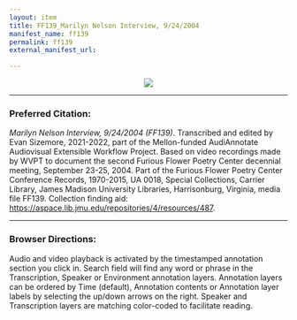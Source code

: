 ```yaml
---
layout: item
title: FF139_Marilyn Nelson Interview, 9/24/2004
manifest_name: ff139
permalink: ff139
external_manifest_url: 

---
```

<!-- Add an essay or interpretive material below this line,
using HTML or markdown.  Do not modify this file above this line -->
<p style="text-align:center"><img src="https://www.jmu.edu/_images/furiousflower/furious-flower-logo.jpg"></p>
<hr>
<h3>Preferred Citation:</h3>
<i>Marilyn Nelson Interview, 9/24/2004 (FF139)</i>. Transcribed and edited by Evan Sizemore, 2021-2022, part of the Mellon-funded AudiAnnotate Audiovisual Extensible Workflow Project. Based on video recordings made by WVPT to document the second Furious Flower Poetry Center decennial meeting, September 23-25, 2004. Part of the Furious Flower Poetry Center Conference Records, 1970-2015, UA 0018, Special Collections, Carrier Library, James Madison University Libraries, Harrisonburg, Virginia, media file FF139. Collection finding aid: <a href="https://aspace.lib.jmu.edu/repositories/4/resources/487">https://aspace.lib.jmu.edu/repositories/4/resources/487</a>.
<hr>
<h3>Browser Directions:</h3> 
Audio and video playback is activated by the timestamped annotation section you click in. Search field will find any word or phrase in the Transcription, Speaker or Environment annotation layers. Annotation layers can be ordered by Time (default), Annotation contents or Annotation layer labels by selecting the up/down arrows on the right. Speaker and Transcription layers are matching color-coded to facilitate reading.
